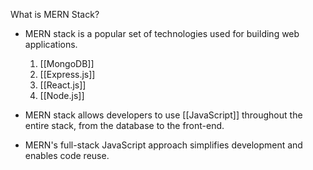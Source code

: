 
What is MERN Stack?
- MERN stack is a popular set of technologies used for building web applications.

	1. [[MongoDB]] 
	2. [[Express.js]] 
	3. [[React.js]] 
	4. [[Node.js]] 

- MERN stack allows developers to use [[JavaScript]] throughout the entire stack, from the database to the front-end. 
- MERN's full-stack JavaScript approach simplifies development and enables code reuse.
